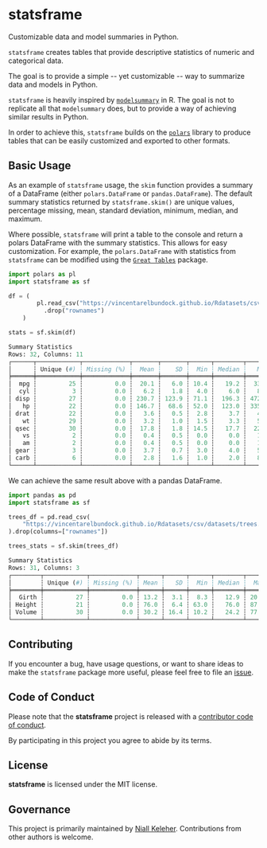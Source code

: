 # statsframe

Customizable data and model summaries in Python.

`statsframe` creates tables that provide descriptive statistics of
numeric and categorical data.

The goal is to provide a simple -- yet customizable -- way to summarize
data and models in Python.

`statsframe` is heavily inspired by [`modelsummary`](https://modelsummary.com/)
in R. The goal is not to replicate all that `modelsummary` does, but to provide
a way of achieving similar results in Python.

In order to achieve this, `statsframe` builds on the [`polars`](https://docs.pola.rs/)
library to produce tables that can be easily customized and exported to other formats.

## Basic Usage

As an example of `statsframe` usage, the `skim` function provides a
summary of a DataFrame (either `polars.DataFrame` or `pandas.DataFrame`).
The default summary statistics returned by `statsframe.skim()` are unique values,
percentage missing, mean, standard deviation, minimum, median, and maximum.

Where possible, `statsframe` will print a table to the console and return a
polars DataFrame with the summary statistics. This allows for easy customization.
For example, the `polars.DataFrame` with statistics from `statsframe` can be
modified using the [`Great Tables`](https://posit-dev.github.io/great-tables/reference/) package.

```python
import polars as pl
import statsframe as sf

df = (
        pl.read_csv("https://vincentarelbundock.github.io/Rdatasets/csv/datasets/mtcars.csv")
          .drop("rownames")
    )

stats = sf.skim(df)

Summary Statistics
Rows: 32, Columns: 11
┌──────┬────────────┬─────────────┬───────┬───────┬──────┬────────┬───────┐
│      ┆ Unique (#) ┆ Missing (%) ┆  Mean ┆    SD ┆  Min ┆ Median ┆   Max │
╞══════╪════════════╪═════════════╪═══════╪═══════╪══════╪════════╪═══════╡
│  mpg ┆         25 ┆         0.0 ┆  20.1 ┆   6.0 ┆ 10.4 ┆   19.2 ┆  33.9 │
│  cyl ┆          3 ┆         0.0 ┆   6.2 ┆   1.8 ┆  4.0 ┆    6.0 ┆   8.0 │
│ disp ┆         27 ┆         0.0 ┆ 230.7 ┆ 123.9 ┆ 71.1 ┆  196.3 ┆ 472.0 │
│   hp ┆         22 ┆         0.0 ┆ 146.7 ┆  68.6 ┆ 52.0 ┆  123.0 ┆ 335.0 │
│ drat ┆         22 ┆         0.0 ┆   3.6 ┆   0.5 ┆  2.8 ┆    3.7 ┆   4.9 │
│   wt ┆         29 ┆         0.0 ┆   3.2 ┆   1.0 ┆  1.5 ┆    3.3 ┆   5.4 │
│ qsec ┆         30 ┆         0.0 ┆  17.8 ┆   1.8 ┆ 14.5 ┆   17.7 ┆  22.9 │
│   vs ┆          2 ┆         0.0 ┆   0.4 ┆   0.5 ┆  0.0 ┆    0.0 ┆   1.0 │
│   am ┆          2 ┆         0.0 ┆   0.4 ┆   0.5 ┆  0.0 ┆    0.0 ┆   1.0 │
│ gear ┆          3 ┆         0.0 ┆   3.7 ┆   0.7 ┆  3.0 ┆    4.0 ┆   5.0 │
│ carb ┆          6 ┆         0.0 ┆   2.8 ┆   1.6 ┆  1.0 ┆    2.0 ┆   8.0 │
└──────┴────────────┴─────────────┴───────┴───────┴──────┴────────┴───────┘
```

We can achieve the same result above with a pandas DataFrame.

```python
import pandas as pd
import statsframe as sf

trees_df = pd.read_csv(
    "https://vincentarelbundock.github.io/Rdatasets/csv/datasets/trees.csv"
).drop(columns=["rownames"])

trees_stats = sf.skim(trees_df)

Summary Statistics
Rows: 31, Columns: 3
┌────────┬────────────┬─────────────┬──────┬──────┬──────┬────────┬──────┐
│        ┆ Unique (#) ┆ Missing (%) ┆ Mean ┆   SD ┆  Min ┆ Median ┆  Max │
╞════════╪════════════╪═════════════╪══════╪══════╪══════╪════════╪══════╡
│  Girth ┆         27 ┆         0.0 ┆ 13.2 ┆  3.1 ┆  8.3 ┆   12.9 ┆ 20.6 │
│ Height ┆         21 ┆         0.0 ┆ 76.0 ┆  6.4 ┆ 63.0 ┆   76.0 ┆ 87.0 │
│ Volume ┆         30 ┆         0.0 ┆ 30.2 ┆ 16.4 ┆ 10.2 ┆   24.2 ┆ 77.0 │
└────────┴────────────┴─────────────┴──────┴──────┴──────┴────────┴──────┘

```

## Contributing

If you encounter a bug, have usage questions, or want to share ideas to make
the `statsframe` package more useful, please feel free to file an
[issue](https://github.com/NKeleher/statsframe/issues).

## Code of Conduct

Please note that the **statsframe** project is released with a
[contributor code of conduct](https://www.contributor-covenant.org/version/2/1/code_of_conduct/).

By participating in this project you agree to abide by its terms.

## License

**statsframe** is licensed under the MIT license.

## Governance

This project is primarily maintained by [Niall Keleher](https://twitter.com/nkeleher).
Contributions from other authors is welcome.
